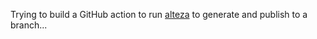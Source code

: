 Trying to build a GitHub action to run [alteza](https://github.com/arjun-menon/alteza) to generate and publish to a branch... 
